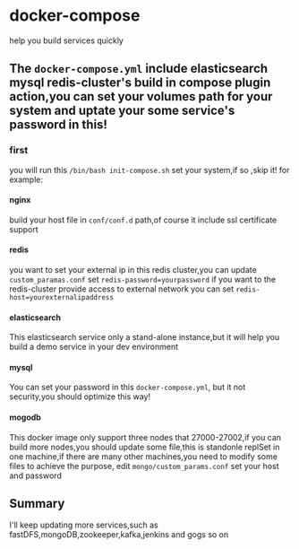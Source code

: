 # docker-compose
 help you build services quickly
## The `docker-compose.yml` include elasticsearch mysql redis-cluster's build in compose plugin action,you can set your volumes path for your system and uptate your some service's password in this!
### first
 you will run this `/bin/bash init-compose.sh` set your system,if so ,skip it!
for example:
#### nginx
 build your host file in `conf/conf.d` path,of course it include ssl certificate support
#### redis
 you want to set your external ip in this redis cluster,you can update `custom_paramas.conf` set `redis-password=yourpassword` 
if you want to the redis-cluster provide access to external network you can  set `redis-host=yourexternalipaddress` 
#### elasticsearch
 This elasticsearch service only a stand-alone instance,but it will help you build a demo service in your dev environment
#### mysql
 You can set your password in this `docker-compose.yml`, but it not security,you should optimize this way!
#### mogodb
 This docker image only support three nodes that 27000-27002,if you can build more nodes,you should update some file,this is standonle replSet in one machine,if there are many other machines,you need to modify some files to achieve the purpose, edit `mongo/custom_params.conf` set your host and password

## Summary
 I'll keep updating more services,such as fastDFS,mongoDB,zookeeper,kafka,jenkins and gogs so on
